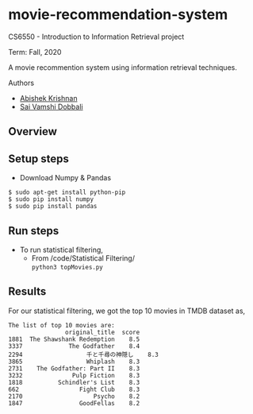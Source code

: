 # movie-recommendation-system
CS6550 - Introduction to Information Retrieval project

Term: Fall, 2020

A movie recommention system using information retrieval techniques.

Authors
* [Abishek Krishnan](https://github.com/github4ak)
* [Sai Vamshi Dobbali](https://github.com/saivamshidobbali)

Overview
--------


Setup steps
-----------
- Download Numpy & Pandas
```
$ sudo apt-get install python-pip
$ sudo pip install numpy
$ sudo pip install pandas
```

Run steps
---------
- To run statistical filtering,
  - From /code/Statistical Filtering/ <br/>
  `python3 topMovies.py`

Results
-------

For our statistical filtering, we got the top 10 movies in TMDB dataset as,

```
The list of top 10 movies are:
                original_title  score
1881  The Shawshank Redemption    8.5
3337             The Godfather    8.4
2294                  千と千尋の神隠し    8.3
3865                  Whiplash    8.3
2731    The Godfather: Part II    8.3
3232              Pulp Fiction    8.3
1818          Schindler's List    8.3
662                 Fight Club    8.3
2170                    Psycho    8.2
1847                GoodFellas    8.2
```
